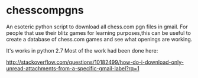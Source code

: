chesscompgns
============

An esoteric python script to download all chess.com pgn files in gmail.
For people that use their blitz games for learning purposes,this can be useful to create a database of chess.com games and see what openings are working.

It's works in python 2.7
Most of the work had been done here:

http://stackoverflow.com/questions/10182499/how-do-i-download-only-unread-attachments-from-a-specific-gmail-label?rq=1

